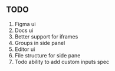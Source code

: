 ## TODO

1. Figma ui
2. Docs ui
3. Better support for iframes
4. Groups in side panel
5. Editor ui
6. File structure for side pane
7. Todo ability to add custom inputs spec
